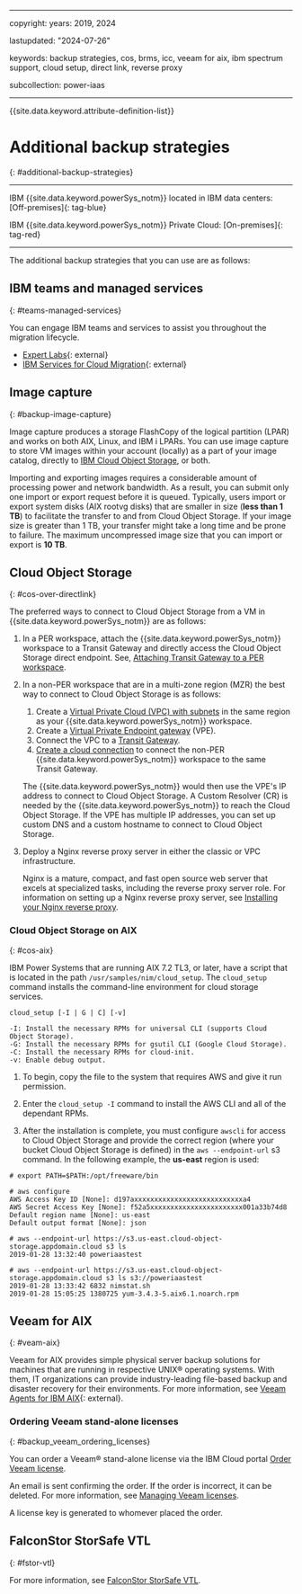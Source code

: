 ﻿---

copyright:
  years: 2019, 2024

lastupdated: "2024-07-26"

keywords: backup strategies, cos, brms, icc, veeam for aix, ibm spectrum support, cloud setup, direct link, reverse proxy

subcollection: power-iaas

---

{{site.data.keyword.attribute-definition-list}}

# Additional backup strategies
{: #additional-backup-strategies}

---

IBM {{site.data.keyword.powerSys_notm}} located in IBM data centers: [Off-premises]{: tag-blue}

IBM {{site.data.keyword.powerSys_notm}} Private Cloud: [On-premises]{: tag-red}

---

The additional backup strategies that you can use are as follows:

## IBM teams and managed services
{: #teams-managed-services}

You can engage IBM teams and services to assist you throughout the migration lifecycle.

- [Expert Labs](https://www.ibm.com/products/expertlabs){: external}
- [IBM Services for Cloud Migration](https://www.ibm.com/services/cloud/migration){: external}

## Image capture
{: #backup-image-capture}

Image capture produces a storage FlashCopy of the logical partition (LPAR) and works on both AIX, Linux, and IBM i LPARs. You can use image capture to store VM images within your account (locally) as a part of your image catalog, directly to [IBM Cloud Object Storage](https://cloud.ibm.com/docs/power-iaas?topic=power-iaas-capturing-exporting-vm), or both.

Importing and exporting images requires a considerable amount of processing power and network bandwidth. As a result, you can submit only one import or export request before it is queued. Typically, users import or export system disks (AIX rootvg disks) that are smaller in size (**less than 1 TB**) to facilitate the transfer to and from Cloud Object Storage. If your image size is greater than 1 TB, your transfer might take a long time and be prone to failure. The maximum uncompressed image size that you can import or export is **10 TB**.

## Cloud Object Storage
{: #cos-over-directlink}

The preferred ways to connect to Cloud Object Storage from a VM in {{site.data.keyword.powerSys_notm}} are as follows:

1.  In a PER workspace, attach the {{site.data.keyword.powerSys_notm}} workspace to a Transit Gateway and directly access the Cloud Object Storage direct endpoint. See, [Attaching Transit Gateway to a PER workspace](/docs/power-iaas?topic=power-iaas-per#migrate-per).
2.  In a non-PER workspace that are in a multi-zone region (MZR) the best way to connect to Cloud Object Storage is as follows:
    1. Create a [Virtual Private Cloud (VPC) with subnets](/docs/vpc?topic=vpc-subnets-configure&interface=ui#subnets-create-ui) in the same region as your {{site.data.keyword.powerSys_notm}} workspace.
    2. Create a [Virtual Private Endpoint gateway](/docs/vpc?topic=vpc-ordering-endpoint-gateway&interface=ui) (VPE).
    3. Connect the VPC to a [Transit Gateway](/docs/transit-gateway?topic=transit-gateway-ordering-transit-gateway&interface=ui#tg-ui-creating-transit-gateway).
    4. [Create a cloud connection](/docs/power-iaas?topic=power-iaas-cloud-connections#create-cloud-connections) to connect the non-PER {{site.data.keyword.powerSys_notm}} workspace to the same Transit Gateway.

    The {{site.data.keyword.powerSys_notm}} would then use the VPE's IP address to connect to Cloud Object Storage. A Custom Resolver (CR) is needed by the {{site.data.keyword.powerSys_notm}} to reach the Cloud Object Storage. If the VPE has multiple IP addresses, you can set up custom DNS and a custom hostname to connect to Cloud Object Storage.
3.  Deploy a Nginx reverse proxy server in either the classic or VPC infrastructure.

    Nginx is a mature, compact, and fast open source web server that excels at specialized tasks, including the reverse proxy server role. For information on setting up a Nginx reverse proxy server, see [Installing your Nginx reverse proxy](/docs/direct-link?topic=direct-link-using-ibm-cloud-direct-link-to-connect-to-ibm-cloud-object-storage#direct-link-installing-your-nginx-reverse-proxy).

### Cloud Object Storage on AIX
{: #cos-aix}

IBM Power Systems that are running AIX 7.2 TL3, or later, have a script that is located in the path `/usr/samples/nim/cloud_setup`. The `cloud_setup` command installs the command-line environment for cloud storage services.

```text
cloud_setup [-I | G | C] [-v]

-I: Install the necessary RPMs for universal CLI (supports Cloud Object Storage).
-G: Install the necessary RPMs for gsutil CLI (Google Cloud Storage).
-C: Install the necessary RPMs for cloud-init.
-v: Enable debug output.
```

1. To begin, copy the file to the system that requires AWS and give it run permission.

2. Enter the `cloud_setup -I` command to install the AWS CLI and all of the dependant RPMs.

3. After the installation is complete, you must configure `awscli` for access to Cloud Object Storage and provide the correct region (where your bucket Cloud Object Storage is defined) in the `aws --endpoint-url` s3 command. In the following example, the **us-east** region is used:

```text
# export PATH=$PATH:/opt/freeware/bin

# aws configure
AWS Access Key ID [None]: d197axxxxxxxxxxxxxxxxxxxxxxxxxxxa4
AWS Secret Access Key [None]: f52a5xxxxxxxxxxxxxxxxxxxxxxx001a33b74d8
Default region name [None]: us-east
Default output format [None]: json

# aws --endpoint-url https://s3.us-east.cloud-object-storage.appdomain.cloud s3 ls
2019-01-28 13:32:40 poweriaastest

# aws --endpoint-url https://s3.us-east.cloud-object-storage.appdomain.cloud s3 ls s3://poweriaastest
2019-01-28 13:33:42 6832 nimstat.sh
2019-01-28 15:05:25 1380725 yum-3.4.3-5.aix6.1.noarch.rpm
```

## Veeam for AIX
{: #veam-aix}

Veeam for AIX provides simple physical server backup solutions for machines that are running in respective UNIX® operating systems. With them, IT organizations can provide industry-leading file-based backup and disaster recovery for their environments. For more information, see [Veeam Agents for IBM AIX](https://www.veeam.com/ibm-aix-oracle-solaris-backup.html){: external}.

### Ordering Veeam stand-alone licenses
{: #backup_veeam_ordering_licenses}

You can order a Veeam® stand-alone license via the IBM Cloud portal [Order Veeam license](https://cloud.ibm.com/infrastructure/vmware-solutions/console/instances/licenses).

An email is sent confirming the order. If the order is incorrect, it can be deleted. For more information, see [Managing Veeam licenses](/docs/vmwaresolutions?topic=vmwaresolutions-veeam_managing_licenses).

A license key is generated to whomever placed the order.

## FalconStor StorSafe VTL
{: #fstor-vtl}

For more information, see [FalconStor StorSafe VTL](/docs/power-iaas?topic=power-iaas-manage-vtl).
